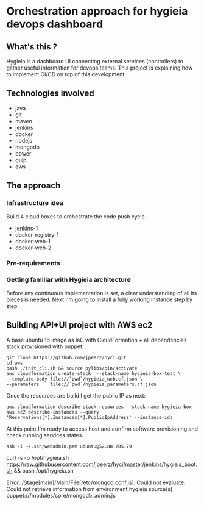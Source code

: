 # Orchestration approach for hygieia devops dashboard

## What's this ?

Hygieia is a dashboard UI connecting external services (controllers) to gather useful information for devops teams. This project is explaining how to implement CI/CD on top of this development.

## Technologies involved

* java
* git
* maven
* jenkins
* docker
* nodejs
* mongodb
* bower
* gulp
* aws

## The approach

### Infrastructure idea

Build 4 cloud boxes to orchestrate the code push cycle

* jenkins-1
* docker-registry-1
* docker-web-1
* docker-web-2

### Pre-requirements

### Getting familiar with Hygieia architecture

Before any continuous implementation is set, a clear understanding of all its pieces is needed. Next I'm going to install a fully working instance step by step.

## Building API+UI project with AWS ec2

A base ubuntu 16 image as IaC with CloudFormation + all dependencies stack provisioned with puppet.

    git clone https://github.com/jpeerz/hyci.git
    cd aws
    bash ./init_cli.sh && source pylibs/bin/activate
    aws cloudformation create-stack  --stack-name hygieia-box-test \
    --template-body file://`pwd`/hygieia_web.cf.json \
    --parameters    file://`pwd`/hygieia_parameters.cf.json

Once the resources are build I get the public IP as next:

    aws cloudformation describe-stack-resources --stack-name hygieia-box
    aws ec2 describe-instances --query 'Reservations[*].Instances[*].PublicIpAddress' --instance-ids

At this point I'm ready to access host and confirm software provisioning and check running services states.

    ssh -i ~/.ssh/webadmin.pem ubuntu@52.88.205.79

curl -s -o /opt/hygieia.sh https://raw.githubusercontent.com/jpeerz/hyci/master/jenkins/hygieia_boot.sh && bash /opt/hygieia.sh


Error: /Stage[main]/Main/File[/etc/mongod.conf.js]: 
Could not evaluate: Could not retrieve information from environment hygieia source(s) 
puppet:///modules/core/mongodb_admin.js


















